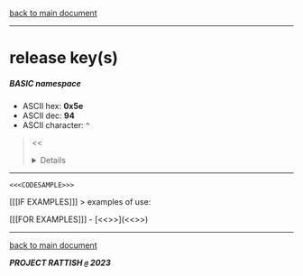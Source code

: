 [back to main document](../README.md)

---

# release key(s)
##### BASIC namespace
- ASCII hex: __0x5e__
- ASCII dec: __94__
- ASCII character: `^`

> <<<DETAILS>>>

---

  ```
  <<<CODESAMPLE>>>
  ```

[[[IF EXAMPLES]]]  > examples of use:

[[[FOR EXAMPLES]]]  - [<<<EXAMPLENAME>>>](<<<EXAMPLELINK>>>)

---

[back to main document](../README.md)

***PROJECT RATTISH `@` 2023***

